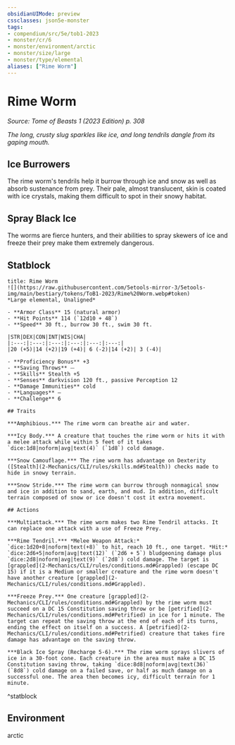 ```yaml
---
obsidianUIMode: preview
cssclasses: json5e-monster
tags:
- compendium/src/5e/tob1-2023
- monster/cr/6
- monster/environment/arctic
- monster/size/large
- monster/type/elemental
aliases: ["Rime Worm"]
---
```

# Rime Worm
*Source: Tome of Beasts 1 (2023 Edition) p. 308*  

*The long, crusty slug sparkles like ice, and long tendrils dangle from its gaping mouth.*

## Ice Burrowers

The rime worm's tendrils help it burrow through ice and snow as well as absorb sustenance from prey. Their pale, almost translucent, skin is coated with ice crystals, making them difficult to spot in their snowy habitat.

## Spray Black Ice

The worms are fierce hunters, and their abilities to spray skewers of ice and freeze their prey make them extremely dangerous.

## Statblock

```ad-statblock
title: Rime Worm
![](https://raw.githubusercontent.com/5etools-mirror-3/5etools-img/main/bestiary/tokens/ToB1-2023/Rime%20Worm.webp#token)
*Large elemental, Unaligned*

- **Armor Class** 15 (natural armor)
- **Hit Points** 114 (`12d10 + 48`)
- **Speed** 30 ft., burrow 30 ft., swim 30 ft.

|STR|DEX|CON|INT|WIS|CHA|
|:---:|:---:|:---:|:---:|:---:|:---:|
|20 (+5)|14 (+2)|19 (+4)| 6 (-2)|14 (+2)| 3 (-4)|

- **Proficiency Bonus** +3
- **Saving Throws** ⏤
- **Skills** Stealth +5
- **Senses** darkvision 120 ft., passive Perception 12
- **Damage Immunities** cold
- **Languages** —
- **Challenge** 6

## Traits

***Amphibious.*** The rime worm can breathe air and water.

***Icy Body.*** A creature that touches the rime worm or hits it with a melee attack while within 5 feet of it takes `dice:1d8|noform|avg|text(4)` (`1d8`) cold damage.

***Snow Camouflage.*** The rime worm has advantage on Dexterity ([Stealth](2-Mechanics/CLI/rules/skills.md#Stealth)) checks made to hide in snowy terrain.

***Snow Stride.*** The rime worm can burrow through nonmagical snow and ice in addition to sand, earth, and mud. In addition, difficult terrain composed of snow or ice doesn't cost it extra movement.

## Actions

***Multiattack.*** The rime worm makes two Rime Tendril attacks. It can replace one attack with a use of Freeze Prey.

***Rime Tendril.*** *Melee Weapon Attack:* `dice:1d20+8|noform|text(+8)` to hit, reach 10 ft., one target. *Hit:* `dice:2d6+5|noform|avg|text(12)` (`2d6 + 5`) bludgeoning damage plus `dice:2d8|noform|avg|text(9)` (`2d8`) cold damage. The target is [grappled](2-Mechanics/CLI/rules/conditions.md#Grappled) (escape DC 15) if it is a Medium or smaller creature and the rime worm doesn't have another creature [grappled](2-Mechanics/CLI/rules/conditions.md#Grappled).

***Freeze Prey.*** One creature [grappled](2-Mechanics/CLI/rules/conditions.md#Grappled) by the rime worm must succeed on a DC 15 Constitution saving throw or be [petrified](2-Mechanics/CLI/rules/conditions.md#Petrified) in ice for 1 minute. The target can repeat the saving throw at the end of each of its turns, ending the effect on itself on a success. A [petrified](2-Mechanics/CLI/rules/conditions.md#Petrified) creature that takes fire damage has advantage on the saving throw.

***Black Ice Spray (Recharge 5-6).*** The rime worm sprays slivers of ice in a 30-foot cone. Each creature in the area must make a DC 15 Constitution saving throw, taking `dice:8d8|noform|avg|text(36)` (`8d8`) cold damage on a failed save, or half as much damage on a successful one. The area then becomes icy, difficult terrain for 1 minute.
```
^statblock

## Environment

arctic